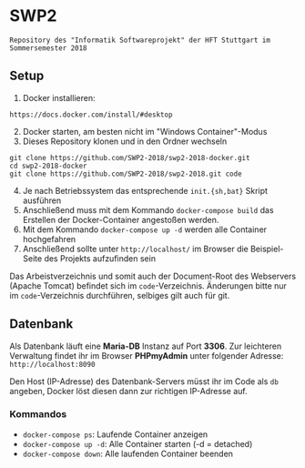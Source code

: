 # SWP2

```
Repository des "Informatik Softwareprojekt" der HFT Stuttgart im Sommersemester 2018
```

## Setup

1. Docker installieren:
```
https://docs.docker.com/install/#desktop
```

2. Docker starten, am besten nicht im "Windows Container"-Modus
3. Dieses Repository klonen und in den Ordner wechseln
```
git clone https://github.com/SWP2-2018/swp2-2018-docker.git
cd swp2-2018-docker
git clone https://github.com/SWP2-2018/swp2-2018.git code
```
4. Je nach Betriebssystem das entsprechende `init.{sh,bat}` Skript ausführen
5. Anschließend muss mit dem Kommando `docker-compose build` das Erstellen der Docker-Container angestoßen werden.
6. Mit dem Kommando `docker-compose up -d` werden alle Container hochgefahren
7. Anschließend sollte unter `http://localhost/` im Browser die Beispiel-Seite des Projekts aufzufinden sein

Das Arbeistverzeichnis und somit auch der Document-Root des Webservers (Apache Tomcat) befindet sich im `code`-Verzeichnis. Änderungen bitte nur im `code`-Verzeichnis durchführen, selbiges gilt auch für git.

## Datenbank

Als Datenbank läuft eine **Maria-DB** Instanz auf Port **3306**. Zur leichteren Verwaltung findet ihr im Browser **PHPmyAdmin** unter folgender Adresse: `http://localhost:8090`

Den Host (IP-Adresse) des Datenbank-Servers müsst ihr im Code als `db` angeben, Docker löst diesen dann zur richtigen IP-Adresse auf.


### Kommandos

-  `docker-compose ps`: Laufende Container anzeigen
-  `docker-compose up -d`: Alle Container starten (-d = detached)
-  `docker-compose down`: Alle laufenden Container beenden

